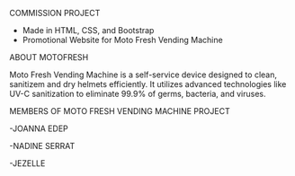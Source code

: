 COMMISSION PROJECT

- Made in HTML, CSS, and Bootstrap
- Promotional Website for Moto Fresh Vending Machine

ABOUT MOTOFRESH 

Moto Fresh Vending Machine is a self-service device designed to clean, sanitizem and dry helmets efficiently. It utilizes advanced technologies like UV-C sanitization to eliminate 99.9% of germs, bacteria, and viruses.

MEMBERS OF MOTO FRESH VENDING MACHINE PROJECT

-JOANNA EDEP

-NADINE SERRAT  

-JEZELLE

